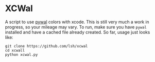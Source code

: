 # XCWal
A script to use [pywal](https://github.com/dylanaraps/pywal) colors with xcode.
This is still very much a work in progress, so your mileage may vary.
To run, make sure you have `pywal` installed and have a cached file already created.
So far, usage just looks like:
```shell
git clone https://github.com/lsh/xcwal
cd xcwall
python xcwal.py
```
